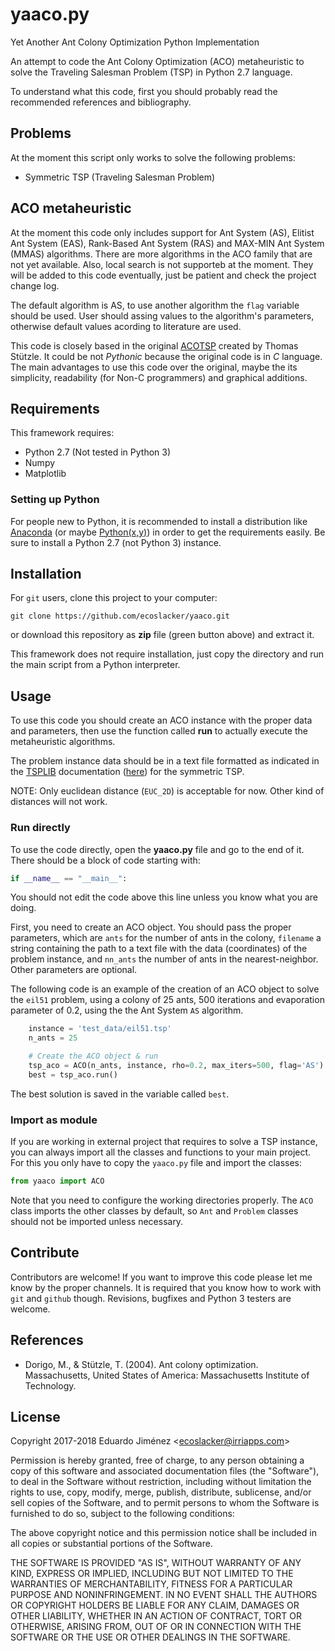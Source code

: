# yaaco.py
Yet Another Ant Colony Optimization Python Implementation

An attempt to code the Ant Colony Optimization (ACO) metaheuristic to solve
the Traveling Salesman Problem (TSP) in Python 2.7 language.

To understand what this code, first you should probably read the recommended
references and bibliography.

## Problems

At the moment this script only works to solve the following problems:
* Symmetric TSP (Traveling Salesman Problem)

## ACO metaheuristic

At the moment this code only includes support for Ant System (AS), Elitist Ant
System (EAS), Rank-Based Ant System (RAS) and MAX-MIN Ant System (MMAS) algorithms.
There are more algorithms in the ACO family that are not yet available.
Also, local search is not supporteb at the moment.
They will be added to this code eventually, just be patient and check the project change log.

The default algorithm is AS, to use another algorithm the `flag` variable should be used.
User should assing values to the algorithm's parameters, otherwise default values acording to literature are used.

This code is closely based in the original [ACOTSP](http://www.aco-metaheuristic.org/aco-code/public-software.html) created by Thomas Stützle.
It could be not *Pythonic* because the original code is in *C* language. The main advantages to use this code over the original,
maybe the its simplicity, readability (for Non-C programmers) and graphical additions.

## Requirements

This framework requires:
* Python 2.7 (Not tested in Python 3)
* Numpy
* Matplotlib

### Setting up Python

For people new to Python, it is recommended to install a distribution
like [Anaconda](https://www.anaconda.com/) (or maybe
[Python(x,y)](https://python-xy.github.io/)) in order to get the
requirements easily. Be sure to install a Python 2.7 (not Python 3) instance.

## Installation

For `git` users, clone this project to your computer:

```
git clone https://github.com/ecoslacker/yaaco.git
```

or download this repository as **zip** file (green button above) and extract it.

This framework does not require installation, just copy the directory and run
the main script from a Python interpreter.

## Usage

To use this code you should create an ACO instance with the proper data and
parameters, then use the function called **run** to actually execute the
metaheuristic algorithms.

The problem instance data should be in a text file formatted as indicated in
the [TSPLIB](https://www.iwr.uni-heidelberg.de/groups/comopt/software/TSPLIB95/) documentation ([here](https://www.iwr.uni-heidelberg.de/groups/comopt/software/TSPLIB95/tsp95.pdf)) for the symmetric TSP.

NOTE: Only euclidean distance (`EUC_2D`) is acceptable for now. Other kind of distances will not work.

### Run directly

To use the code directly, open the **yaaco.py** file and go to the end of it.
There should be a block of code starting with:

```python
if __name__ == "__main__":
```

You should not edit the code above this line unless you know what you are doing.

First, you need to create an ACO object. You should pass the proper parameters,
which are `ants` for the number of ants in the colony, `filename` a string 
containing the path to a text file with the data (coordinates) of the problem instance, and
`nn_ants` the number of ants in the nearest-neighbor. Other parameters are optional.

The following code is an example of the creation of an ACO object to solve the `eil51`
problem, using a colony of 25 ants, 500 iterations and evaporation parameter of 0.2,
using the the Ant System `AS` algorithm.

```python
    instance = 'test_data/eil51.tsp'
    n_ants = 25

    # Create the ACO object & run
    tsp_aco = ACO(n_ants, instance, rho=0.2, max_iters=500, flag='AS')
    best = tsp_aco.run()
```

The best solution is saved in the variable called `best`.

### Import as module

If you are working in external project that requires to solve a TSP instance,
you can always import all the classes and functions to your main project. For
this you only have to copy the `yaaco.py` file and import the classes:

```python
from yaaco import ACO
```

Note that you need to configure the working directories properly.
The `ACO` class imports the other classes by default, so `Ant` and `Problem` classes
should not be imported unless necessary.

## Contribute

Contributors are welcome! If you want to improve this code please let me know by the proper channels.
It is required that you know how to work with `git` and `github` though.
Revisions, bugfixes and Python 3 testers are welcome.

## References

*  Dorigo, M., & Stützle, T. (2004). Ant colony optimization. Massachusetts,
  United States of America: Massachusetts Institute of Technology.

## License

Copyright 2017-2018 Eduardo Jiménez &lt;<ecoslacker@irriapps.com>&gt;

Permission is hereby granted, free of charge, to any person obtaining a copy of this software and associated documentation files (the "Software"), to deal in the Software without restriction, including without limitation the rights to use, copy, modify, merge, publish, distribute, sublicense, and/or sell copies of the Software, and to permit persons to whom the Software is furnished to do so, subject to the following conditions:

The above copyright notice and this permission notice shall be included in all copies or substantial portions of the Software.

THE SOFTWARE IS PROVIDED "AS IS", WITHOUT WARRANTY OF ANY KIND, EXPRESS OR IMPLIED, INCLUDING BUT NOT LIMITED TO THE WARRANTIES OF MERCHANTABILITY, FITNESS FOR A PARTICULAR PURPOSE AND NONINFRINGEMENT. IN NO EVENT SHALL THE AUTHORS OR COPYRIGHT HOLDERS BE LIABLE FOR ANY CLAIM, DAMAGES OR OTHER LIABILITY, WHETHER IN AN ACTION OF CONTRACT, TORT OR OTHERWISE, ARISING FROM, OUT OF OR IN CONNECTION WITH THE SOFTWARE OR THE USE OR OTHER DEALINGS IN THE SOFTWARE.
